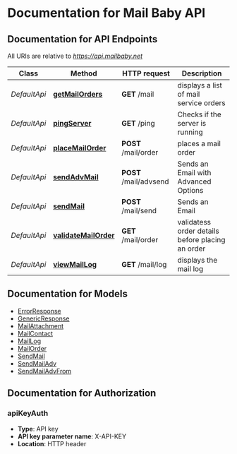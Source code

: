 # Documentation for Mail Baby API

<a name="documentation-for-api-endpoints"></a>
## Documentation for API Endpoints

All URIs are relative to *https://api.mailbaby.net*

Class | Method | HTTP request | Description
------------ | ------------- | ------------- | -------------
*DefaultApi* | [**getMailOrders**](Apis/DefaultApi.md#getmailorders) | **GET** /mail | displays a list of mail service orders
*DefaultApi* | [**pingServer**](Apis/DefaultApi.md#pingserver) | **GET** /ping | Checks if the server is running
*DefaultApi* | [**placeMailOrder**](Apis/DefaultApi.md#placemailorder) | **POST** /mail/order | places a mail order
*DefaultApi* | [**sendAdvMail**](Apis/DefaultApi.md#sendadvmail) | **POST** /mail/advsend | Sends an Email with Advanced Options
*DefaultApi* | [**sendMail**](Apis/DefaultApi.md#sendmail) | **POST** /mail/send | Sends an Email
*DefaultApi* | [**validateMailOrder**](Apis/DefaultApi.md#validatemailorder) | **GET** /mail/order | validatess order details before placing an order
*DefaultApi* | [**viewMailLog**](Apis/DefaultApi.md#viewmaillog) | **GET** /mail/log | displays the mail log


<a name="documentation-for-models"></a>
## Documentation for Models

 - [ErrorResponse](./Models/ErrorResponse.md)
 - [GenericResponse](./Models/GenericResponse.md)
 - [MailAttachment](./Models/MailAttachment.md)
 - [MailContact](./Models/MailContact.md)
 - [MailLog](./Models/MailLog.md)
 - [MailOrder](./Models/MailOrder.md)
 - [SendMail](./Models/SendMail.md)
 - [SendMailAdv](./Models/SendMailAdv.md)
 - [SendMailAdvFrom](./Models/SendMailAdvFrom.md)


<a name="documentation-for-authorization"></a>
## Documentation for Authorization

<a name="apiKeyAuth"></a>
### apiKeyAuth

- **Type**: API key
- **API key parameter name**: X-API-KEY
- **Location**: HTTP header

